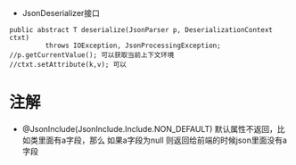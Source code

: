 + JsonDeserializer接口
```
public abstract T deserialize(JsonParser p, DeserializationContext ctxt)
         throws IOException, JsonProcessingException;
//p.getCurrentValue(); 可以获取当前上下文环境
//ctxt.setAttribute(k,v); 可以
```

# 注解
+ @JsonInclude(JsonInclude.Include.NON_DEFAULT) 默认属性不返回，比如类里面有a字段，那么 如果a字段为null 则返回给前端的时候json里面没有a字段
